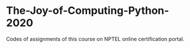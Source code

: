 # The-Joy-of-Computing-Python-2020
Codes of assignments of this course on NPTEL online certification portal.
